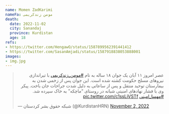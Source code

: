 ```yaml
---
name: Momen ZadKarimi
nameFa: مومن زندکریمی
death:
  date: 2022-11-02
  city: Sanandaj
  province: Kurdistan
  age: 18
refs:
- https://twitter.com/HengawO/status/1587899562391441412
- https://twitter.com/SasanAmjadi/status/1587918838053888001
images:
- img.jpg
---
```



<blockquote class="twitter-tweet"><p lang="fa" dir="rtl">عصر امروز ۱۱ آبان یک جوان ۱۸ ساله به نام <a href="https://twitter.com/hashtag/%D9%85%D9%88%D9%85%D9%86_%D8%B2%D9%86%D8%AF%DA%A9%D8%B1%DB%8C%D9%85%DB%8C?src=hash&amp;ref_src=twsrc%5Etfw">#مومن_زندکریمی</a> با تیراندازی نیروهای مسلح حکومت کشته شده است. این جوان پس از زخمی شدن به بیمارستان توحید منتقل و پس از ساعاتی به دلیل شدت جراحات جان باخت. پیکر وی با فشار نهادهای امنیتی شبانه در روستای “ماچکه” به خاک سپرده شد. <a href="https://twitter.com/hashtag/%D9%85%D9%87%D8%B3%D8%A7_%D8%A7%D9%85%DB%8C%D9%86%DB%8C?src=hash&amp;ref_src=twsrc%5Etfw">#مهسا_امینی</a> <a href="https://t.co/c1ssLiVSTf">pic.twitter.com/c1ssLiVSTf</a></p>&mdash; شبکه حقوق بشر کردستان (@KurdistanHRN) <a href="https://twitter.com/KurdistanHRN/status/1587919767654236161?ref_src=twsrc%5Etfw">November 2, 2022</a></blockquote> <script async src="https://platform.twitter.com/widgets.js" charset="utf-8"></script>